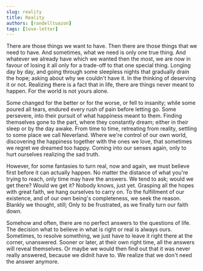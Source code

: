 ```yaml
---
slug: reality
title: Reality
authors: [randelltuazon]
tags: [love-letter]
---
```


There are those things we want to have. Then there are those things that we need to have. And sometimes,
what we need is only one true thing. And whatever we already have which we wanted then the most, we are
now in favour of losing it all only for a trade-off to that one special thing. Longing day by day, and going through
some sleepless nights that gradually drain the hope; asking about why we couldn't have it. In the thinking of
deserving it or not. Realizing there is a fact that in life, there are things never meant to happen. For the world
is not yours alone.

Some changed for the better or for the worse, or fell to insanity; while some poured all tears, endured every
rush of pain before letting go. Some persevere, into their pursuit of what happiness meant to them. Finding
themselves gone to the part, where they constantly dream; either in their sleep or by the day awake. From time
to time, retreating from reality, settling to some place we call Neverland. Where we're control of our own world,
discovering the happiness together with the ones we love, that sometimes we regret we dreamed too happy.
Coming into our senses again, only to hurt ourselves realizing the sad truth.

However, for some fantasies to turn real, now and again, we must believe first before it can actually happen.
No matter the distance of what you're trying to reach, only time may have the answers. We tend to ask; would
we get there? Would we get it? Nobody knows, just yet. Grasping all the hopes with great faith, we hang
ourselves to carry on. To the fulfillment of our existence, and of our own being's completeness, we seek the
reason. Blankly we thought, still; Only to be frustrated, as we finally turn our faith down.

Somehow and often, there are no perfect answers to the questions of life. The decision what to believe in what
is right or real is always ours. Sometimes, to resolve something, we just have to leave it right there at the corner,
unanswered. Sooner or later, at their own right time, all the answers will reveal themselves. Or maybe we would
then find out that it was never really answered, because we didnít have to. We realize that we don't need the
answer anymore.
